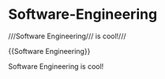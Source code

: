 # Software-Engineering

///Software Engineering/// is cool!///

{{Software Engineering}}


Software Engineering is cool!

